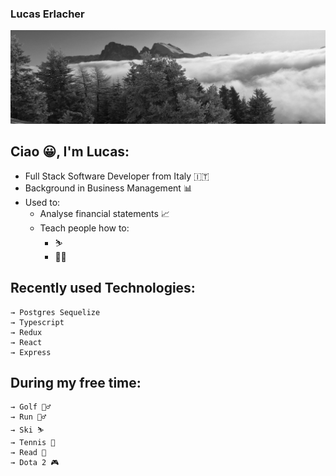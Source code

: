 ### Lucas Erlacher

![](images/IMG_8247_2.jpg)

## Ciao 😀, I'm Lucas:
- Full Stack Software Developer from Italy 🇮🇹
- Background in Business Management 📊
- Used to: 
  - Analyse financial statements 📈
  - Teach people how to:
    - ⛷
    - 🏌️‍♂️

## Recently used Technologies:
```
→ Postgres Sequelize
→ Typescript
→ Redux
→ React
→ Express
```

## During my free time:
```
→ Golf 🏌️‍♂️
→ Run 🏃‍♂️
→ Ski ⛷
→ Tennis 🎾
→ Read 📖
→ Dota 2 🎮
```

<!--
**lucaserly/lucaserly** is a ✨ _special_ ✨ repository because its `README.md` (this file) appears on your GitHub profile.

Here are some ideas to get you started:

- 🔭 I’m currently working on ...
- 🌱 I’m currently learning ...
- 👯 I’m looking to collaborate on ...
- 🤔 I’m looking for help with ...
- 💬 Ask me about ...
- 📫 How to reach me: ...
- 😄 Pronouns: ...
- ⚡ Fun fact: ...
-->
